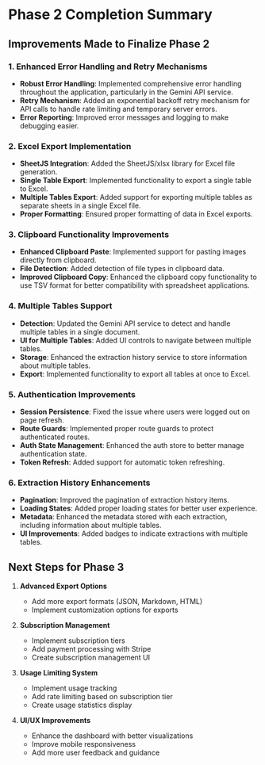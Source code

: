 # Phase 2 Completion Summary

## Improvements Made to Finalize Phase 2

### 1. Enhanced Error Handling and Retry Mechanisms

- **Robust Error Handling**: Implemented comprehensive error handling throughout the application, particularly in the Gemini API service.
- **Retry Mechanism**: Added an exponential backoff retry mechanism for API calls to handle rate limiting and temporary server errors.
- **Error Reporting**: Improved error messages and logging to make debugging easier.

### 2. Excel Export Implementation

- **SheetJS Integration**: Added the SheetJS/xlsx library for Excel file generation.
- **Single Table Export**: Implemented functionality to export a single table to Excel.
- **Multiple Tables Export**: Added support for exporting multiple tables as separate sheets in a single Excel file.
- **Proper Formatting**: Ensured proper formatting of data in Excel exports.

### 3. Clipboard Functionality Improvements

- **Enhanced Clipboard Paste**: Implemented support for pasting images directly from clipboard.
- **File Detection**: Added detection of file types in clipboard data.
- **Improved Clipboard Copy**: Enhanced the clipboard copy functionality to use TSV format for better compatibility with spreadsheet applications.

### 4. Multiple Tables Support

- **Detection**: Updated the Gemini API service to detect and handle multiple tables in a single document.
- **UI for Multiple Tables**: Added UI controls to navigate between multiple tables.
- **Storage**: Enhanced the extraction history service to store information about multiple tables.
- **Export**: Implemented functionality to export all tables at once to Excel.

### 5. Authentication Improvements

- **Session Persistence**: Fixed the issue where users were logged out on page refresh.
- **Route Guards**: Implemented proper route guards to protect authenticated routes.
- **Auth State Management**: Enhanced the auth store to better manage authentication state.
- **Token Refresh**: Added support for automatic token refreshing.

### 6. Extraction History Enhancements

- **Pagination**: Improved the pagination of extraction history items.
- **Loading States**: Added proper loading states for better user experience.
- **Metadata**: Enhanced the metadata stored with each extraction, including information about multiple tables.
- **UI Improvements**: Added badges to indicate extractions with multiple tables.

## Next Steps for Phase 3

1. **Advanced Export Options**
   - Add more export formats (JSON, Markdown, HTML)
   - Implement customization options for exports

2. **Subscription Management**
   - Implement subscription tiers
   - Add payment processing with Stripe
   - Create subscription management UI

3. **Usage Limiting System**
   - Implement usage tracking
   - Add rate limiting based on subscription tier
   - Create usage statistics display

4. **UI/UX Improvements**
   - Enhance the dashboard with better visualizations
   - Improve mobile responsiveness
   - Add more user feedback and guidance 